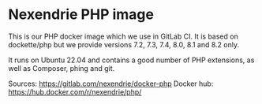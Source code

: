 Nexendrie PHP image
===================

This is our PHP docker image which we use in GitLab CI. It is based on dockette/php but we provide versions 7.2, 7.3, 7.4, 8.0, 8.1 and 8.2 only.

It runs on Ubuntu 22.04 and contains a good number of PHP extensions, as well as Composer, phing and git.

Sources: https://gitlab.com/nexendrie/docker-php
Docker hub: https://hub.docker.com/r/nexendrie/php/
